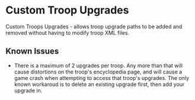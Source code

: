 # Custom Troop Upgrades
 Custom Troops Upgrades - allows troop upgrade paths to be added and removed without having to modify troop XML files.

## Known Issues
 * There is a maximum of 2 upgrades per troop. Any more than that will cause distortions on the troop's encyclopedia page, and will cause a game crash when attempting to access that troop's upgrades. The only known workaroud is to delete an existing upgrade first, then add your upgrade in.
